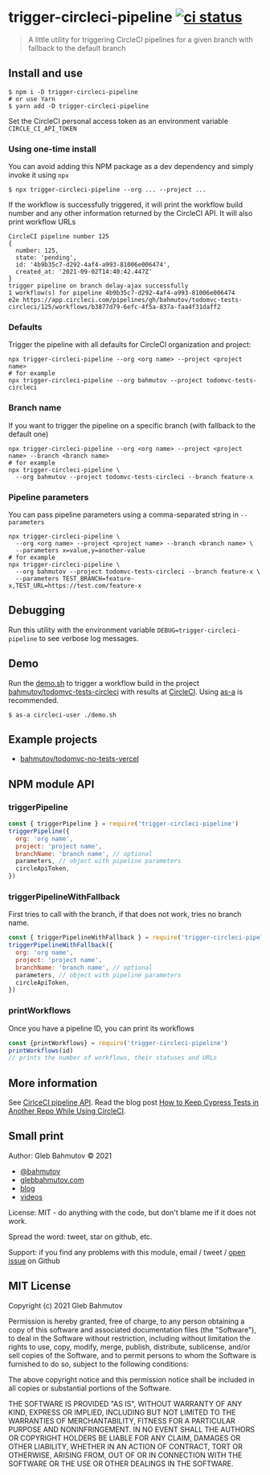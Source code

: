 # trigger-circleci-pipeline [![ci status][ci image]][ci url]
> A little utility for triggering CircleCI pipelines for a given branch with fallback to the default branch

## Install and use

```shell
$ npm i -D trigger-circleci-pipeline
# or use Yarn
$ yarn add -D trigger-circleci-pipeline
```

Set the CircleCI personal access token as an environment variable `CIRCLE_CI_API_TOKEN`

### Using one-time install

You can avoid adding this NPM package as a dev dependency and simply invoke it using `npx`

```shell
$ npx trigger-circleci-pipeline --org ... --project ...
```

If the workflow is successfully triggered, it will print the workflow build number and any other information returned by the CircleCI API. It will also print workflow URLs

```text
CircleCI pipeline number 125
{
  number: 125,
  state: 'pending',
  id: '4b9b35c7-d292-4af4-a993-81006e006474',
  created_at: '2021-09-02T14:40:42.447Z'
}
trigger pipeline on branch delay-ajax successfully
1 workflow(s) for pipeline 4b9b35c7-d292-4af4-a993-81006e006474
e2e https://app.circleci.com/pipelines/gh/bahmutov/todomvc-tests-circleci/125/workflows/b3877d79-6efc-4f5a-837a-faa4f31daff2
```

### Defaults

Trigger the pipeline with all defaults for CircleCI organization and project:

```
npx trigger-circleci-pipeline --org <org name> --project <project name>
# for example
npx trigger-circleci-pipeline --org bahmutov --project todomvc-tests-circleci
```

### Branch name

If you want to trigger the pipeline on a specific branch (with fallback to the default one)

```
npx trigger-circleci-pipeline --org <org name> --project <project name> --branch <branch name>
# for example
npx trigger-circleci-pipeline \
  --org bahmutov --project todomvc-tests-circleci --branch feature-x
```

### Pipeline parameters

You can pass pipeline parameters using a comma-separated string in `--parameters`

```
npx trigger-circleci-pipeline \
  --org <org name> --project <project name> --branch <branch name> \
  --parameters x=value,y=another-value
# for example
npx trigger-circleci-pipeline \
  --org bahmutov --project todomvc-tests-circleci --branch feature-x \
  --parameters TEST_BRANCH=feature-x,TEST_URL=https://test.com/feature-x
```

## Debugging

Run this utility with the environment variable `DEBUG=trigger-circleci-pipeline` to see verbose log messages.

## Demo

Run the [demo.sh](./demo.sh) to trigger a workflow build in the project [bahmutov/todomvc-tests-circleci](https://github.com/bahmutov/todomvc-tests-circleci) with results at [CircleCI](https://app.circleci.com/pipelines/github/bahmutov/todomvc-tests-circleci). Using [as-a](https://github.com/bahmutov/as-a) is recommended.

```shell
$ as-a circleci-user ./demo.sh
```

## Example projects

- [bahmutov/todomvc-no-tests-vercel](https://github.com/bahmutov/todomvc-no-tests-vercel)

## NPM module API

### triggerPipeline

```js
const { triggerPipeline } = require('trigger-circleci-pipeline')
triggerPipeline({
  org: 'org name',
  project: 'project name',
  branchName: 'branch name', // optional
  parameters, // object with pipeline parameters
  circleApiToken,
})
```

### triggerPipelineWithFallback

First tries to call with the branch, if that does not work, tries no branch name.

```js
const { triggerPipelineWithFallback } = require('trigger-circleci-pipeline')
triggerPipelineWithFallback({
  org: 'org name',
  project: 'project name',
  branchName: 'branch name', // optional
  parameters, // object with pipeline parameters
  circleApiToken,
})
```

### printWorkflows

Once you have a pipeline ID, you can print its workflows

```js
const {printWorkflows} = require('trigger-circleci-pipeline')
printWorkflows(id)
// prints the number of workflows, their statuses and URLs
```

## More information

See [CirlceCI pipeline API](https://circleci.com/docs/api/v2/#operation/triggerPipeline). Read the blog post [How to Keep Cypress Tests in Another Repo While Using CircleCI](https://glebbahmutov.com/blog/how-to-keep-cypress-tests-in-another-repo-with-circleci/).

## Small print

Author: Gleb Bahmutov &copy; 2021

* [@bahmutov](https://twitter.com/bahmutov)
* [glebbahmutov.com](https://glebbahmutov.com)
* [blog](https://glebbahmutov.com/blog/)
* [videos](https://www.youtube.com/glebbahmutov)

License: MIT - do anything with the code, but don't blame me if it does not work.

Spread the word: tweet, star on github, etc.

Support: if you find any problems with this module, email / tweet /
[open issue](https://github.com/bahmutov/trigger-circleci-pipeline/issues) on Github

## MIT License

Copyright (c) 2021 Gleb Bahmutov

Permission is hereby granted, free of charge, to any person
obtaining a copy of this software and associated documentation
files (the "Software"), to deal in the Software without
restriction, including without limitation the rights to use,
copy, modify, merge, publish, distribute, sublicense, and/or sell
copies of the Software, and to permit persons to whom the
Software is furnished to do so, subject to the following
conditions:

The above copyright notice and this permission notice shall be
included in all copies or substantial portions of the Software.

THE SOFTWARE IS PROVIDED "AS IS", WITHOUT WARRANTY OF ANY KIND,
EXPRESS OR IMPLIED, INCLUDING BUT NOT LIMITED TO THE WARRANTIES
OF MERCHANTABILITY, FITNESS FOR A PARTICULAR PURPOSE AND
NONINFRINGEMENT. IN NO EVENT SHALL THE AUTHORS OR COPYRIGHT
HOLDERS BE LIABLE FOR ANY CLAIM, DAMAGES OR OTHER LIABILITY,
WHETHER IN AN ACTION OF CONTRACT, TORT OR OTHERWISE, ARISING
FROM, OUT OF OR IN CONNECTION WITH THE SOFTWARE OR THE USE OR
OTHER DEALINGS IN THE SOFTWARE.

[ci image]: https://github.com/bahmutov/trigger-circleci-pipeline/workflows/ci/badge.svg?branch=main
[ci url]: https://github.com/bahmutov/trigger-circleci-pipeline/actions
